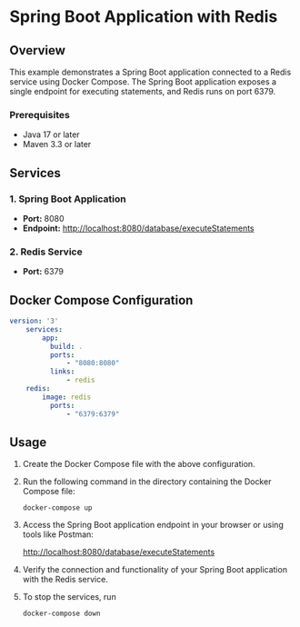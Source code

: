# Spring Boot Application with Redis

## Overview

This example demonstrates a Spring Boot application connected to a Redis service using Docker Compose. The Spring Boot application exposes a single endpoint for executing statements, and Redis runs on port 6379.
### Prerequisites

* Java 17 or later
* Maven 3.3 or later

## Services

### 1. Spring Boot Application
- **Port:** 8080
- **Endpoint:** [http://localhost:8080/database/executeStatements](http://localhost:8080/database/executeStatements)

### 2. Redis Service
- **Port:** 6379

## Docker Compose Configuration

```yaml
version: '3'
	services:
		app:
		  build: .
		  ports:
			  - "8080:8080"
		  links:
			  - redis
	redis:
		image: redis
		  ports:
			  - "6379:6379"  
```
## Usage

1.  Create the Docker Compose file with the above configuration.
    
2.  Run the following command in the directory containing the Docker Compose file:
    
    `` docker-compose up `` 
    
3.  Access the Spring Boot application endpoint in your browser or using tools like Postman:
    
    [http://localhost:8080/database/executeStatements](http://localhost:8080/database/executeStatements)
    
4.  Verify the connection and functionality of your Spring Boot application with the Redis service.
    
5.  To stop the services, run
    
    `docker-compose down`
